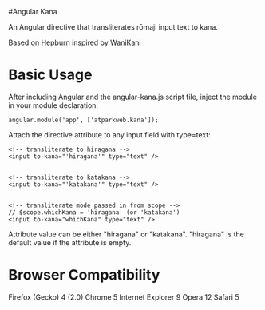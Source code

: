 #Angular Kana

An Angular directive that transliterates rōmaji input text to kana.

Based on [Hepburn](https://github.com/lovell/hepburn) inspired by [WaniKani](http://wanikani.com)

# Basic Usage

After including Angular and the angular-kana.js script file, inject the module in your
module declaration:

    angular.module('app', ['atparkweb.kana']);

Attach the directive attribute to any input field with type=text:

    <!-- transliterate to hiragana -->
    <input to-kana="'hiragana'" type="text" />


    <!-- transliterate to katakana -->
    <input to-kana="'katakana'" type="text" />


    <!-- transliterate mode passed in from scope -->
    // $scope.whichKana = 'hiragana' (or 'katakana')
    <input to-kana="whichKana" type="text" />


Attribute value can be either "hiragana" or "katakana". "hiragana" is the default value if the attribute is empty.

# Browser Compatibility

Firefox (Gecko) 4 (2.0)
Chrome 5
Internet Explorer 9
Opera 12
Safari 5
